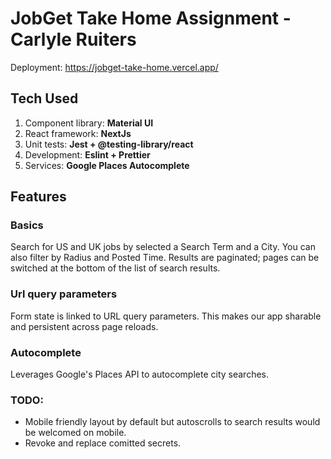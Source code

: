 # JobGet Take Home Assignment - Carlyle Ruiters

Deployment: https://jobget-take-home.vercel.app/

## Tech Used
1. Component library: **Material UI**
2. React framework: **NextJs**
3. Unit tests: **Jest + @testing-library/react**
4. Development: **Eslint + Prettier**
5. Services: **Google Places Autocomplete**

## Features
### Basics
Search for US and UK jobs by selected a Search Term and a City.
You can also filter by Radius and Posted Time.
Results are paginated; pages can be switched at the bottom of the list of search results.

### Url query parameters
Form state is linked to URL query parameters.
This makes our app sharable and persistent across page reloads.

### Autocomplete
Leverages Google's Places API to autocomplete city searches.

### TODO:
- Mobile friendly layout by default but autoscrolls to search results would be welcomed on mobile.
- Revoke and replace comitted secrets.
